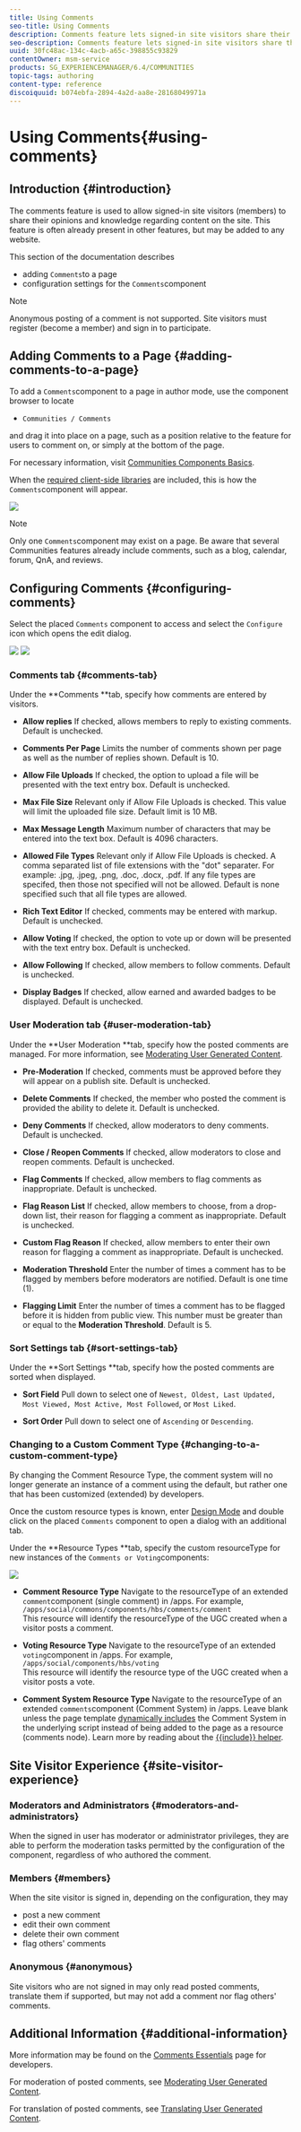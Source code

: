```yaml
---
title: Using Comments
seo-title: Using Comments
description: Comments feature lets signed-in site visitors share their opinions and knowledge
seo-description: Comments feature lets signed-in site visitors share their opinions and knowledge
uuid: 30fc48ac-134c-4acb-a65c-398855c93829
contentOwner: msm-service
products: SG_EXPERIENCEMANAGER/6.4/COMMUNITIES
topic-tags: authoring
content-type: reference
discoiquuid: b074ebfa-2894-4a2d-aa8e-28168049971a
---
```


# Using Comments{#using-comments}

## Introduction {#introduction}

The comments feature is used to allow signed-in site visitors (members) to share their opinions and knowledge regarding content on the site. This feature is often already present in other features, but may be added to any website.

This section of the documentation describes

* adding `Comments`to a page
* configuration settings for the `Comments`component

>[!NOTE]
>
>Anonymous posting of a comment is not supported. Site visitors must register (become a member) and sign in to participate.

## Adding Comments to a Page {#adding-comments-to-a-page}

To add a `Comments`component to a page in author mode, use the component browser to locate

* `Communities / Comments`

and drag it into place on a page, such as a position relative to the feature for users to comment on, or simply at the bottom of the page.

For necessary information, visit [Communities Components Basics](/help/communities/basics.md).

When the [required client-side libraries](/help/communities/essentials-comments.md#essentials-for-client-side) are included, this is how the `Comments`component will appear.

![](assets/chlimage_1-428.png)

>[!NOTE]
>
>Only one `Comments`component may exist on a page. Be aware that several Communities features already include comments, such as a blog, calendar, forum, QnA, and reviews.

## Configuring Comments {#configuring-comments}

Select the placed `Comments` component to access and select the `Configure` icon which opens the edit dialog.

![](assets/configure.png) ![](assets/commentssettings.png)

### Comments tab {#comments-tab}

Under the **Comments **tab, specify how comments are entered by visitors.

* **Allow replies** 
  If checked, allows members to reply to existing comments. Default is unchecked.

* **Comments Per Page** 
  Limits the number of comments shown per page as well as the number of replies shown. Default is 10.

* **Allow File Uploads** 
  If checked, the option to upload a file will be presented with the text entry box. Default is unchecked.

* **Max File Size** 
  Relevant only if Allow File Uploads is checked. This value will limit the uploaded file size. Default limit is 10 MB.

* **Max Message Length** 
  Maximum number of characters that may be entered into the text box. Default is 4096 characters.

* **Allowed File Types** 
  Relevant only if Allow File Uploads is checked. A comma separated list of file extensions with the "dot" separater. For example: .jpg, .jpeg, .png, .doc, .docx, .pdf. If any file types are specifed, then those not specified will not be allowed. Default is none specified such that all file types are allowed.

* **Rich Text Editor** 
  If checked, comments may be entered with markup. Default is unchecked.

* **Allow Voting** 
  If checked, the option to vote up or down will be presented with the text entry box. Default is unchecked.

* **Allow Following** 
  If checked, allow members to follow comments. Default is unchecked.

* **Display Badges** 
  If checked, allow earned and awarded badges to be displayed. Default is unchecked.

### User Moderation tab {#user-moderation-tab}

Under the **User Moderation **tab, specify how the posted comments are managed. For more information, see [Moderating User Generated Content](/help/communities/moderate-ugc.md).

* **Pre-Moderation** 
  If checked, comments must be approved before they will appear on a publish site. Default is unchecked.

* **Delete Comments** 
  If checked, the member who posted the comment is provided the ability to delete it. Default is unchecked.

* **Deny Comments** 
  If checked, allow moderators to deny comments. Default is unchecked.

* **Close / Reopen Comments** 
  If checked, allow moderators to close and reopen comments. Default is unchecked.

* **Flag Comments** 
  If checked, allow members to flag comments as inappropriate. Default is unchecked.

* **Flag Reason List** 
  If checked, allow members to choose, from a drop-down list, their reason for flagging a comment as inappropriate. Default is unchecked.

* **Custom Flag Reason** 
  If checked, allow members to enter their own reason for flagging a comment as inappropriate. Default is unchecked.

* **Moderation Threshold** 
  Enter the number of times a comment has to be flagged by members before moderators are notified. Default is one time (1).

* **Flagging Limit** 
  Enter the number of times a comment has to be flagged before it is hidden from public view. This number must be greater than or equal to the **Moderation Threshold**. Default is 5.

### Sort Settings tab {#sort-settings-tab}

Under the **Sort Settings **tab, specify how the posted comments are sorted when displayed.

* **Sort Field** 
  Pull down to select one of `Newest, Oldest, Last Updated, Most Viewed, Most Active, Most Followed`, or `Most Liked`.

* **Sort Order** 
  Pull down to select one of `Ascending` or `Descending`.

### Changing to a Custom Comment Type {#changing-to-a-custom-comment-type}

By changing the Comment Resource Type, the comment system will no longer generate an instance of a comment using the default, but rather one that has been customized (extended) by developers.

Once the custom resource types is known, enter [Design Mode](/help/sites-authoring/default-components-designmode.md) and double click on the placed `Comments` component to open a dialog with an additional tab.

Under the **Resource Types **tab, specify the custom resourceType for new instances of the `Comments or Voting`components:

![](assets/chlimage_1-429.png)

* **Comment Resource Type** 
  Navigate to the resourceType of an extended `comment`component (single comment) in /apps. For example, `/apps/social/commons/components/hbs/comments/comment`  
  This resource will identify the resourceType of the UGC created when a visitor posts a comment.

* **Voting Resource Type** 
  Navigate to the resourceType of an extended `voting`component in /apps. For example, `/apps/social/components/hbs/voting`  
  This resource will identify the resource type of the UGC created when a visitor posts a vote.

* **Comment System Resource Type** 
  Navigate to the resourceType of an extended `comments`component (Comment System) in /apps. Leave blank unless the page template [dynamically includes](/help/communities/scf.md#add-or-include-a-communities-component) the Comment System in the underlying script instead of being added to the page as a resource (comments node). Learn more by reading about the [{{include}} helper](/help/communities/handlebars-helpers.md#include).

## Site Visitor Experience {#site-visitor-experience}

### Moderators and Administrators {#moderators-and-administrators}

When the signed in user has moderator or administrator privileges, they are able to perform the moderation tasks permitted by the configuration of the component, regardless of who authored the comment.

### Members {#members}

When the site visitor is signed in, depending on the configuration, they may

* post a new comment
* edit their own comment
* delete their own comment
* flag others' comments

### Anonymous {#anonymous}

Site visitors who are not signed in may only read posted comments, translate them if supported, but may not add a comment nor flag others' comments.

## Additional Information {#additional-information}

More information may be found on the [Comments Essentials](/help/communities/essentials-comments.md) page for developers.

For moderation of posted comments, see [Moderating User Generated Content](/help/communities/moderate-ugc.md).

For translation of posted comments, see [Translating User Generated Content](/help/communities/translate-ugc.md).
